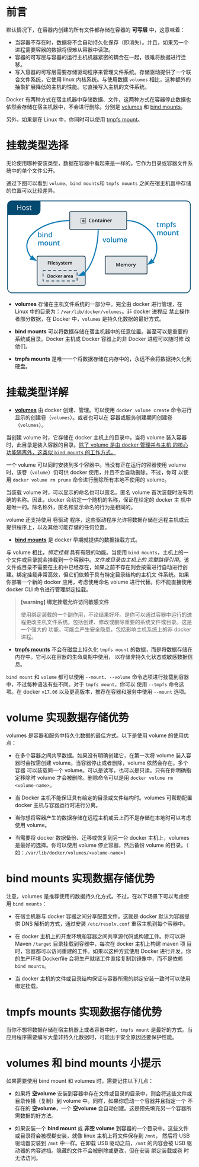 # 前言

默认情况下，在容器内创建的所有文件都存储在容器的 **可写层** 中，这意味着：

- 当容器不存在时，数据将不会自动持久化保存（即消失）。并且，如果另一个进程需要容器的数据将很难从容器中读取。
- 容器的可写层与容器的运行主机机器紧密的耦合在一起，很难将数据进行迁移。
- 写入容器的可写层需要存储驱动程序来管理文件系统。存储驱动提供了一个联合文件系统，它使用 linux 内核系统。与使用数据 `volumes` 相比，这种额外的
抽象扩展降低的主机的性能。它直接写入主机的文件系统。

Docker 有两种方式在宿主机器中存储数据、文件，这两种方式在容器停止数据也依然会存储在宿主机器中，不会进行删除。分别是 [volumes](./use-volumes.md)
和 [bind mounts](./bind-mounts.md)。

另外，如果是在 Linux 中，你同时可以使用 [tmpfs mount](./tmpfs-mounts.md)。

# 挂载类型选择

无论使用哪种安装类型，数据在容器中看起来是一样的。它作为目录或容器文件系统中的单个文件公开。

通过下图可以看到 `volume`、`bind mounts`和 `tmpfs mounts` 之间在宿主机器中存储的位置可以比较差异。

![types-of-mounts.png](./_images/types-of-mounts.png)

- **volumes** 存储在主机文件系统的一部分中。完全由 docker 进行管理，在 Linux 中的目录为：`/var/lib/docker/volumes`。非 docker 进程应
禁止操作者部分数据，在 Docker 中，`volumes` 是持久化数据的最好方式。

- **bind mounts** 可以将数据存储在宿主机器中的任意位置。甚至可以是重要的系统或目录。Docker 主机或 Docker 容器上的非 Docker 进程可以随时修
改他们。

- **tmpfs mounts** 是唯一一个将数据存储在内存中的，永远不会将数据持久化到硬盘。

# 挂载类型详解

- **[volumes](./use-volumes.md)** 由 docker 创建、管理。可以使用 `docker volume create` 命令进行显示的创建卷（`volumes`）。或者也可以在
容器或服务创建期间创建卷（`volumes`）。

当创建 volume 时，它存储在 docker 主机上的目录中。当将 volume 装入容器时，此目录是装入容器的目录。<u>除了 volume 是由 docker 管理并与主机
的核心功能隔离外，这类似 `bind mounts` 的工作方式。</u>

一个 volume 可以同时安装到多个容器中。当没有正在运行的容器使用 volume 时，该卷（`volume`）仍可供 docker 使用，并且不会自动删除。不过，你可
以使用 `docker volume rm prune` 命令进行删除所有本地不使用的 volume。

当装载 volume 时，可以显示的命名也可以匿名。匿名 volume 首次装载时没有明确的名称。因此，docker 会给定一个随机的名称，保证在给定的 docker 主
机中是唯一的。除名称外，匿名和显示命名的行为是相同的。

volume 还支持使用 卷驱动 程序，这些驱动程序允许将数据存储在远程主机或云提供程序上，以及其他可能存储的任何位置。

- **[bind mounts](./bind-mounts.md)** 是 docker 早期就提供的数据挂载方式。

与 volume 相比，*绑定挂载* 具有有限的功能。当使用 `bind mounts`，主机上的一个文件或目录就会挂载到一个容器中。*文件或目录由主机上的
完整路径引用*。该文件或目录不需要在主机中已经存在，如果之前不存在则会按需进行自动进行创建。绑定挂载非常高效，但它们依赖于具有特定目录结构的主机文
件系统。如果你部署一个新的 docker 应用，考虑使用命名 volume 进行代替。你不能直接使用 docker CLI 命令进行管理绑定挂载。

> **[warning] 绑定挂载允许访问敏感文件**
>
> 使用绑定装载的一个副作用，不论结果好坏。是你可以通过容器中运行的进程更改主机文件系统。包括创建、修改或删除重要的系统文件或目录。这是一个强大的
> 功能，可能会产生安全隐患，包括影响主机系统上的非 docker 进程。

- **[tmpfs mounts](./tmpfs-mounts.md)** 不会在磁盘上持久化 `tmpfs mount` 的数据，而是将数据存储在内存中。它可以在容器的生命周期中使用，
以存储非持久化状态或敏感数据信息。

`bind mount` 和 `volume` 都可以使用 `--mount`、`--volume` 命令选项进行挂载到容器中，不过每种语法有些不同。对于 `tmpfs mount`，你可以
使用 `--tmpfs` 命令选项。在 docker `v17.06` 以及更高版本，推荐在容器和服务中使用 `--mount` 选项。

# volume 实现数据存储优势

volumes 是容器和服务中持久化数据的最佳方式。以下是使用 volume 的使用优点：

- 在多个容器之间共享数据。如果没有明确创建它，在第一次将 volume 装入容器时会按需创建 volume。当容器停止或者删除，volume 依然会存在。多个容器
可以装载同一个 volume。可以是读写，也可以是只读。只有在你明确指定移除时 volume 才会被删除。删除命令可以是用 `docker volume rm <volume-name>`。

- 当 Docker 主机不能保证具有给定的目录或文件结构时。volumes 可帮助配置 docker 主机与容器运行时进行分离。

- 当你想将容器产生的数据存储在远程主机或云上而不是存储在本地时可以考虑使用 volume。

- 当需要将 docker 数据备份、迁移或恢复到另一台 docker 主机上，volumes 是最好的选择。你可以使用 volume 停止容器，然后备份 volume 的目录。（
如：`/var/lib/docker/volumes/<volume-name>`）

# bind mounts 实现数据存储优势

注意，volumes 是推荐使用的数据持久化方式。不过，在以下场景下可以考虑使用 `bind mounts`：

- 在宿主机器与 docker 容器之间分享配置文件。这就是 docker 默认为容器提供 DNS 解析的方式，通过安装 `/etc/resolv.conf` 重宿主机到每个容器中。

- 在 docker 主机上的开发环境和容器之间共享源代码或构建工件。你可以将 Maven `/target` 目录挂载到容器中，每次在 docker 主机上构建 maven 项
目时，容器都可以访问重建的工件。如果以这种方式使用 Docker 进行开发，你的生产环境 Dockerfile 会将生产就绪工件直接复制到镜像中，而不是依赖 `bind mounts`。

- 当 docker 主机的文件或目录结构保证与容器所需的绑定安装一致时可以使用绑定挂载。

# tmpfs mounts 实现数据存储优势

当你不想将数据存储在宿主机器上或者容器中时，`tmpfs mount` 是最好的方式。当应用程序需要编写大量非持久化数据时，可能出于安全原因还要保护性能。

# volumes 和 bind mounts 小提示

如果需要使用 bind mount 和 volumes 时，需要记住以下几点：

- 如果将 **空volume** 安装到容器中存在文件或目录的目录中，则会将这些文件或目录传播（复制）到 volume 中。同样，如果你启动一个容器并且指定一个
不存在的 **空volume**，一个 **空volume** 会自动创建。这是预先填充另一个容器所需数据的好方法。

- 如果安装一个 **bind mount** 或 **非空 volume** 到容器的一个目录中。这些文件或目录将会被模糊安装，就像 linux 主机上将文件保存到 `/mnt`，
然后将 USB 驱动器安装到 `/mnt` 中一样。在卸载 USB 驱动之前，`/mnt` 的内容会被 USB 驱动器的内容遮挡。隐藏的文件不会被删除或更改，但在安装 
绑定装载或卷 时无法访问。